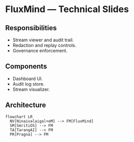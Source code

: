 # FluxMind — Technical Slides
## Responsibilities
- Stream viewer and audit trail.
- Redaction and replay controls.
- Governance enforcement.
## Components
- Dashboard UI.
- Audit log store.
- Stream visualizer.
## Architecture
```mermaid
flowchart LR
  NV[Ninaivalaigal+eM] --> FM[FluxMind]
  SM[SmritiOS] --> FM
  TA[TarangAI] --> FM
  PR[Pragna] --> FM
```